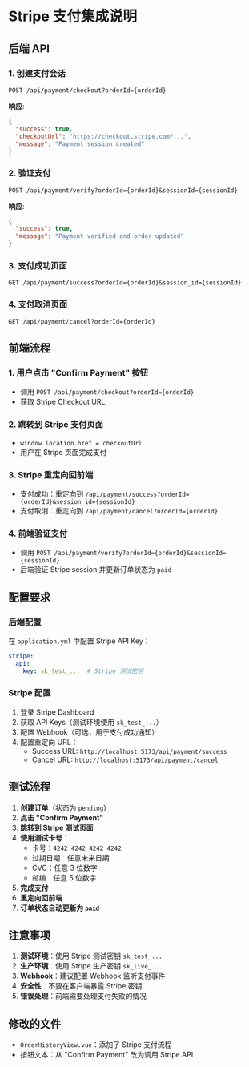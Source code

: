 # Stripe 支付集成说明

## 后端 API

### 1. 创建支付会话
```
POST /api/payment/checkout?orderId={orderId}
```

**响应**:
```json
{
  "success": true,
  "checkoutUrl": "https://checkout.stripe.com/...",
  "message": "Payment session created"
}
```

### 2. 验证支付
```
POST /api/payment/verify?orderId={orderId}&sessionId={sessionId}
```

**响应**:
```json
{
  "success": true,
  "message": "Payment verified and order updated"
}
```

### 3. 支付成功页面
```
GET /api/payment/success?orderId={orderId}&session_id={sessionId}
```

### 4. 支付取消页面
```
GET /api/payment/cancel?orderId={orderId}
```

## 前端流程

### 1. 用户点击 "Confirm Payment" 按钮
- 调用 `POST /api/payment/checkout?orderId={orderId}`
- 获取 Stripe Checkout URL

### 2. 跳转到 Stripe 支付页面
- `window.location.href = checkoutUrl`
- 用户在 Stripe 页面完成支付

### 3. Stripe 重定向回前端
- 支付成功：重定向到 `/api/payment/success?orderId={orderId}&session_id={sessionId}`
- 支付取消：重定向到 `/api/payment/cancel?orderId={orderId}`

### 4. 前端验证支付
- 调用 `POST /api/payment/verify?orderId={orderId}&sessionId={sessionId}`
- 后端验证 Stripe session 并更新订单状态为 `paid`

## 配置要求

### 后端配置
在 `application.yml` 中配置 Stripe API Key：
```yaml
stripe:
  api:
    key: sk_test_...  # Stripe 测试密钥
```

### Stripe 配置
1. 登录 Stripe Dashboard
2. 获取 API Keys（测试环境使用 `sk_test_...`）
3. 配置 Webhook（可选，用于支付成功通知）
4. 配置重定向 URL：
   - Success URL: `http://localhost:5173/api/payment/success`
   - Cancel URL: `http://localhost:5173/api/payment/cancel`

## 测试流程

1. **创建订单**（状态为 `pending`）
2. **点击 "Confirm Payment"**
3. **跳转到 Stripe 测试页面**
4. **使用测试卡号**：
   - 卡号：`4242 4242 4242 4242`
   - 过期日期：任意未来日期
   - CVC：任意 3 位数字
   - 邮编：任意 5 位数字
5. **完成支付**
6. **重定向回前端**
7. **订单状态自动更新为 `paid`**

## 注意事项

1. **测试环境**：使用 Stripe 测试密钥 `sk_test_...`
2. **生产环境**：使用 Stripe 生产密钥 `sk_live_...`
3. **Webhook**：建议配置 Webhook 监听支付事件
4. **安全性**：不要在客户端暴露 Stripe 密钥
5. **错误处理**：前端需要处理支付失败的情况

## 修改的文件

- `OrderHistoryView.vue`：添加了 Stripe 支付流程
- 按钮文本：从 "Confirm Payment" 改为调用 Stripe API


